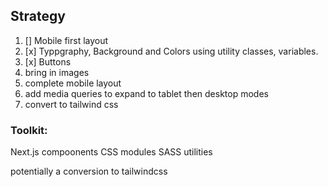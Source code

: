## Strategy

1. [] Mobile first layout
2. [x] Typpgraphy, Background and Colors using utility classes, variables.
3. [x] Buttons
4. bring in images
5. complete mobile layout
6. add media queries to expand to tablet then desktop modes
7. convert to tailwind css

### Toolkit:

Next.js compoonents
CSS modules
SASS utilities

potentially a conversion to tailwindcss
